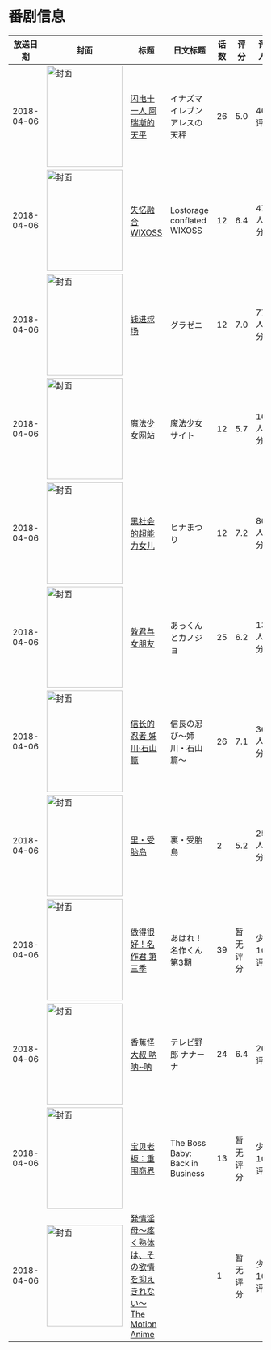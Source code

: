 # 番剧信息

|放送日期|封面|标题|日文标题|话数|评分|评分人数|
|---|---|---|---|---|---|---|
|2018-04-06|<img src="//lain.bgm.tv/pic/cover/c/77/32/185789_jPBVp.jpg" alt="封面" style="width:150px;height:200px;object-fit:cover;">|[闪电十一人 阿瑞斯的天平](https://bangumi.tv/subject/185789)|イナズマイレブン アレスの天秤|26|5.0|46人评分|
|2018-04-06|<img src="//lain.bgm.tv/pic/cover/c/1e/aa/203812_oiwwI.jpg" alt="封面" style="width:150px;height:200px;object-fit:cover;">|[失忆融合WIXOSS](https://bangumi.tv/subject/203812)|Lostorage conflated WIXOSS|12|6.4|477人评分|
|2018-04-06|<img src="//lain.bgm.tv/pic/cover/c/10/46/211581_sl1HW.jpg" alt="封面" style="width:150px;height:200px;object-fit:cover;">|[钱进球场](https://bangumi.tv/subject/211581)|グラゼニ|12|7.0|777人评分|
|2018-04-06|<img src="//lain.bgm.tv/pic/cover/c/11/76/225021_bU822.jpg" alt="封面" style="width:150px;height:200px;object-fit:cover;">|[魔法少女网站](https://bangumi.tv/subject/225021)|魔法少女サイト|12|5.7|1686人评分|
|2018-04-06|<img src="//lain.bgm.tv/pic/cover/c/11/f9/225631_0p0sS.jpg" alt="封面" style="width:150px;height:200px;object-fit:cover;">|[黑社会的超能力女儿](https://bangumi.tv/subject/225631)|ヒナまつり|12|7.2|8055人评分|
|2018-04-06|<img src="//lain.bgm.tv/pic/cover/c/b7/a1/230940_Mk5DV.jpg" alt="封面" style="width:150px;height:200px;object-fit:cover;">|[敦君与女朋友](https://bangumi.tv/subject/230940)|あっくんとカノジョ|25|6.2|1338人评分|
|2018-04-06|<img src="//lain.bgm.tv/pic/cover/c/25/0b/235421_b807c.jpg" alt="封面" style="width:150px;height:200px;object-fit:cover;">|[信长的忍者 姊川·石山篇](https://bangumi.tv/subject/235421)|信長の忍び〜姉川・石山篇〜|26|7.1|366人评分|
|2018-04-06|<img src="/img/no_icon_subject.png" alt="封面" style="width:150px;height:200px;object-fit:cover;">|[里・受胎岛](https://bangumi.tv/subject/237108)|裏・受胎島|2|5.2|253人评分|
|2018-04-06|<img src="//lain.bgm.tv/pic/cover/c/39/2d/239750_0C0xC.jpg" alt="封面" style="width:150px;height:200px;object-fit:cover;">|[做得很好！名作君 第三季](https://bangumi.tv/subject/239750)|あはれ！名作くん 第3期|39|暂无评分|少于10人评分|
|2018-04-06|<img src="//lain.bgm.tv/pic/cover/c/5d/68/240778_7pszl.jpg" alt="封面" style="width:150px;height:200px;object-fit:cover;">|[香蕉怪大叔 呐呐~呐](https://bangumi.tv/subject/240778)|テレビ野郎 ナナーナ|24|6.4|26人评分|
|2018-04-06|<img src="//lain.bgm.tv/pic/cover/c/d9/10/302151_i9dwL.jpg" alt="封面" style="width:150px;height:200px;object-fit:cover;">|[宝贝老板：重围商界](https://bangumi.tv/subject/302151)|The Boss Baby: Back in Business|13|暂无评分|少于10人评分|
|2018-04-06|<img src="/img/no_icon_subject.png" alt="封面" style="width:150px;height:200px;object-fit:cover;">|[発情淫母～疼く熟体は、その欲情を抑えきれない～ The Motion Anime](https://bangumi.tv/subject/345033)||1|暂无评分|少于10人评分|

